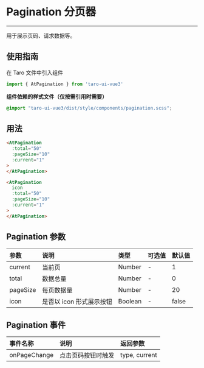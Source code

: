 # Pagination 分页器

---

用于展示页码、请求数据等。

## 使用指南

在 Taro 文件中引入组件

```typescript
import { AtPagination } from 'taro-ui-vue3'
```

**组件依赖的样式文件（仅按需引用时需要）**

```scss
@import "taro-ui-vue3/dist/style/components/pagination.scss";
```

## 用法

```html
<AtPagination 
  :total="50" 
  :pageSize="10"
  :current="1"
>
</AtPagination>

<AtPagination 
  icon 
  :total="50" 
  :pageSize="10"
  :current="1"
>
</AtPagination>
```

## Pagination 参数

| 参数         | 说明                             | 类型    | 可选值 | 默认值 |
|:-------------|:---------------------------------|:--------|:-------|:-------|
| current      | 当前页                           | Number  | -      | 1      |
| total        | 数据总量                         | Number  | -      | 0      |
| pageSize     | 每页数据量                       | Number  | -      | 20     |
| icon         | 是否以 icon 形式展示按钮         | Boolean | -      | false  |

## Pagination 事件

| 事件名称     | 说明               | 返回参数      |
|:-------------|:-------------------|:--------------|
| onPageChange | 点击页码按钮时触发 | type, current |
